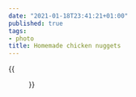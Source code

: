 ```yaml
---
date: "2021-01-18T23:41:21+01:00"
published: true
tags:
- photo
title: Homemade chicken nuggets
---
```


{{<figure alt="Homemade chicken nuggets " src="/images/2021-01-18-Homemade-chicken-nuggets-.jpg" width="1280">}}
